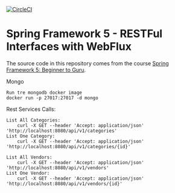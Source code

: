 [![CircleCI](https://circleci.com/gh/viktorcardona/spring5-webflux-rest.svg?style=svg)](https://circleci.com/gh/viktorcardona/spring5-webflux-rest)

# Spring Framework 5 - RESTFul Interfaces with WebFlux

The source code in this repository comes from the course [Spring Framework 5: Beginner to Guru](https://www.udemy.com/spring-framework-5-beginner-to-guru/?couponCode=GITWEBFLUXREST).


Mongo

    Run tre mongodb docker image
    docker run -p 27017:27017 -d mongo

Rest Services Calls:

    List All Categories:
        curl -X GET --header 'Accept: application/json' 'http://localhost:8080/api/v1/categories'
    List One Category:
        curl -X GET --header 'Accept: application/json' 'http://localhost:8080/api/v1/categories/{id}'
    
    List All Vendors:
        curl -X GET --header 'Accept: application/json' 'http://localhost:8080/api/v1/vendors'
    List One Vendor:
        curl -X GET --header 'Accept: application/json' 'http://localhost:8080/api/v1/vendors/{id}'
        
    